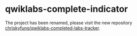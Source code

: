 # qwiklabs-complete-indicator
The project has been renamed, please visit the new repository [chriskyfung/qwiklabs-completed-labs-tracker](https://github.com/chriskyfung/qwiklabs-completed-labs-tracker).
